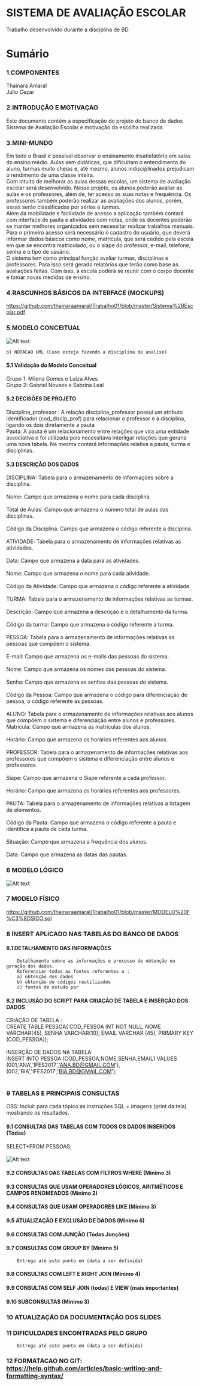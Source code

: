 # SISTEMA DE AVALIAÇÃO ESCOLAR
Trabalho desenvolvido durante a disciplina de BD

# Sumário

### 1.COMPONENTES<br>
Thainara Amaral<br>
Júlio Cezar <br>

### 2.INTRODUÇÃO E MOTIVAÇAO<br>

Este documento contém a especificação do projeto do banco de dados Sistema de Avaliação Escolar e motivação da escolha realizada. <br>

### 3.MINI-MUNDO<br>
Em todo o Brasil é possível observar o ensinamento insatisfatório em salas do ensino médio. Aulas sem didáticas, que dificultam o entendimento do aluno, turmas muito cheias e, até mesmo, alunos indisciplinados prejudicam o rendimento de uma classe inteira. <br>
Com intuito de melhorar as aulas dessas escolas, um sistema de avaliação escolar será desenvolvido. Nesse projeto, os alunos poderão avaliar as aulas e os professores, além de, ter acesso as suas notas e frequência. Os professores também poderão realizar as avaliações dos alunos, porém, essas serão classificadas por séries e turmas.<br>
Além da mobilidade e facilidade de acesso a aplicação também contará com interface de pauta e atividades com notas, onde os docentes poderão se manter melhores organizados sem necessitar realizar trabalhos manuais.<br>
Para o primeiro acesso será necessário o cadastro do usuário, que deverá informar dados básicos como nome, matrícula, que será cedido pela escola em que se encontra matriculado, ou o siape do professor, e-mail, telefone, senha e o tipo de usuário.<br>
O sistema tem como principal função avaliar turmas, disciplinas e professores. Para isso será gerado relatórios que terão como base as avaliações feitas. Com isso, a escola poderá se reunir com o corpo docente e tomar novas medidas de ensino.
<br>

### 4.RASCUNHOS BÁSICOS DA INTERFACE (MOCKUPS)<br>

https://github.com/thainaraamaral/Trabalho01/blob/master/Sistema%2BEscolar.pdf <br>

### 5.MODELO CONCEITUAL<br>
![Alt text](https://github.com/thainaraamaral/Trabalho01/blob/master/CONCEITUAL.png) <br>
    
    b) NOTACAO UML (Caso esteja fazendo a disciplina de analise)

#### 5.1 Validação do Modelo Conceitual
  Grupo 1: Milena Gomes e Luiza Alves <br>
  Grupo 2: Gabriel Novaes e Sabrina Leal <br>

#### 5.2 DECISÕES DE PROJETO
Disciplina_professor : A relação disciplina_professor possui um atributo identificador (cod_discip_prof) para relacionar o professor e a disciplina, ligando os dois diretamente a pauta
<br>
Pauta: A pauta é um relacionamento entre relações que vira uma entidade associativa e foi utilizada pois necessitava interligar relações que geraria uma nova tabela. Na mesma conterá informações relativa a pauta, turma e disciplinas.

#### 5.3 DESCRIÇÃO DOS DADOS <br>

DISCIPLINA: Tabela para o armazenamento de informações sobre a disciplina.<br>
<BR>
Nome: Campo que armazena o nome para cada disciplina.<br>
<BR>
Total de Aulas: Campo que armazena o número total de aulas das disciplinas.<br>
<BR>
Código da Disciplina: Campo que armazena o código referente a disciplina.<br>
<BR>
ATIVIDADE: Tabela para o armazenamento de informações relativas as atividades.<br>
<BR>
Data: Campo que armazena a data para as atividades.<br>
<BR>
Nome: Campo que armazena o nome para cada atividade.<br>
<BR>
Código da Atividade: Campo que armazena o código referente a atividade.<br>
<BR>
TURMA: Tabela para o armazenamento de informações relativas as turmas.<br>
<BR>
Descrição: Campo que armazena a descrição e o detalhamento da turma.<br>
<BR>
Código da turma: Campo que armazena o código referente a turma.<br>
<BR>
PESSOA: Tabela para o armazenamento de informações relativas as pessoas que compõem o sistema.<br>
<BR>
E-mail: Campo que armazena os e-mails das pessoas do sistema.<br>
<BR>
Nome: Campo que armazena os nomes das pessoas do sistema.<br>
<BR>
Senha: Campo que armazena as senhas das pessoas do sistema.<br>
<BR>
Código da Pessoa: Campo que armazena o código para diferenciação de pessoa, o código referente as pessoas.<br>
<BR>
ALUNO: Tabela para o armazenamento de informações relativas aos alunos que compõem o sistema e diferenciação entre alunos e professores.<br>
Matricula: Campo que armazena as matriculas dos alunos.<br>
<BR>
Horário: Campo que armazena os horários referentes aos alunos.<br>
<BR>
PROFESSOR: Tabela para o armazenamento de informações relativas aos professores que compõem o sistema e diferenciação entre alunos e professores.<br>
<BR>
Siape: Campo que armazena o Siape referente a cada professor.<br>
<BR>
Horário: Campo que armazena os horários referentes aos professores.<br>
<BR>
PAUTA: Tabela para o armazenamento de informações relativas a listagem de elementos.<br>
<BR>
Código da Pauta: Campo que armazena o código referente a pauta e identifica a pauta de cada turma.<br>
<BR>
Situação: Campo que armazena a frequência dos alunos.<br>
<BR>
Data: Campo que armazena as datas das pautas.<br>


### 6	MODELO LÓGICO<br>
![Alt text](https://github.com/thainaraamaral/Trabalho01/blob/master/L%C3%93GICO.png "Modelo Lógico")

### 7	MODELO FÍSICO<br>

https://github.com/thainaraamaral/Trabalho01/blob/master/MODELO%20F%C3%8DSICO.sql 
<br>    
 
### 8	INSERT APLICADO NAS TABELAS DO BANCO DE DADOS<br>

#### 8.1 DETALHAMENTO DAS INFORMAÇÕES
        Detalhamento sobre as informações e processo de obtenção ou geração dos dados.
        Referenciar todas as fontes referentes a :
        a) obtenção dos dados
        b) obtenção de códigos reutilizados
        c) fontes de estudo par
        
#### 8.2 INCLUSÃO DO SCRIPT PARA CRIAÇÃO DE TABELA E INSERÇÃO DOS DADOS

CRIAÇÃO DE TABELA :
<BR>
CREATE TABLE PESSOA(
COD_PESSOA INT NOT NULL,
NOME VARCHAR(45),
SENHA VARCHAR(10),
EMAIL VARCHAR (45),
PRIMARY KEY (COD_PESSOA));
<BR> <BR>
INSERÇÃO DE DADOS NA TABELA:
<BR>
INSERT INTO PESSOA (COD_PESSOA,NOME,SENHA,EMAIL)
VALUES (001,'ANA','IFES2017','ANA.BD@GMAIL.COM'),
(002,'BIA','IFES2017','BIA.BD@GMAIL.COM');
 <BR><BR>
 
### 9	TABELAS E PRINCIPAIS CONSULTAS<br>
OBS: Incluir para cada tópico as instruções SQL + imagens (print da tela) mostrando os resultados.<br>
#### 9.1	CONSULTAS DAS TABELAS COM TODOS OS DADOS INSERIDOS (Todas) <br>

SELECT*FROM PESSOAS; <BR> <BR>
![Alt text](https://github.com/thainaraamaral/Trabalho01/blob/master/SELECT%20FROM%20PESSOA.png)

#### 9.2	CONSULTAS DAS TABELAS COM FILTROS WHERE (Mínimo 3) <br>

#### 9.3	CONSULTAS QUE USAM OPERADORES LÓGICOS, ARITMÉTICOS E CAMPOS RENOMEADOS (Mínimo 2)<br>
#### 9.4	CONSULTAS QUE USAM OPERADORES LIKE (Mínimo 3)  <br>
#### 9.5	ATUALIZAÇÃO E EXCLUSÃO DE DADOS (Mínimo 6)<br>
#### 9.6	CONSULTAS COM JUNÇÃO (Todas Junções)<br>
#### 9.7	CONSULTAS COM GROUP BY (Mínimo 5)<br>
        Entrega até este ponto em (data a ser definida)
        
#### 9.8	CONSULTAS COM LEFT E RIGHT JOIN (Mínimo 4) <br>
#### 9.9	CONSULTAS COM SELF JOIN (todas) E VIEW (mais importantes) <br>
#### 9.10	SUBCONSULTAS (Mínimo 3) <br>
### 10	ATUALIZAÇÃO DA DOCUMENTAÇÃO DOS SLIDES<br>
### 11	DIFICULDADES ENCONTRADAS PELO GRUPO<br>

        Entrega até este ponto em (data a ser definida)
        
### 12  FORMATACAO NO GIT: https://help.github.com/articles/basic-writing-and-formatting-syntax/
